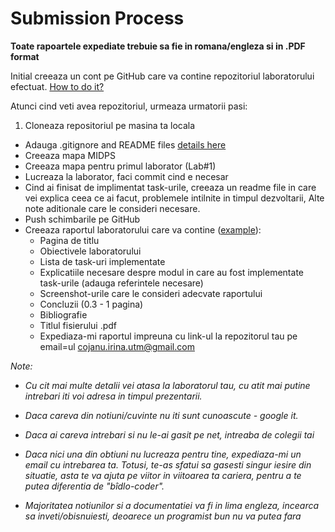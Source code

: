 # Submission Process

**Toate rapoartele expediate trebuie sa fie in romana/engleza si in .PDF format**

Initial creeaza un cont pe GitHub care va contine repozitoriul laboratorului efectuat. [How to do it?](https://github.com/TUM-FAF/WP/wiki/GitHub-Workflow)

Atunci cind veti avea repozitoriul, urmeaza urmatorii pasi:

1. Cloneaza repositoriul pe masina ta locala
* Adauga .gitignore and README files [details here](https://github.com/TUM-FAF/WP/blob/master/lab%231/lab%231.md#using-vcs-git-or-svn-and-github)
* Creeaza mapa MIDPS
* Creeaza mapa pentru primul laborator (Lab#1)
* Lucreaza la laborator, faci commit cind e necesar
* Cind ai finisat de implimentat task-urile, creeaza un readme file in care vei explica ceea ce ai facut, problemele intilnite in timpul dezvoltarii,
Alte note aditionale care le consideri necesare.
* Push schimbarile pe GitHub
* Creeaza raportul laboratorului care va contine ([example](https://github.com/TUM-FAF/WP2/tree/master/TEX%20template)):
  * Pagina de titlu
  * Obiectivele laboratorului
  * Lista de task-uri implementate
  * Explicatiile necesare despre modul in care au fost implementate task-urile (adauga referintele necesare)
  * Screenshot-urile care le consideri adecvate raportului
  * Concluzii (0.3 - 1 pagina)
  * Bibliografie 
  * Titlul fisierului .pdf 
  * Expediaza-mi raportul impreuna cu link-ul la repozitorul tau pe email=ul cojanu.irina.utm@gmail.com 

_Note:_
  * _Cu cit mai multe detalii vei atasa la laboratorul tau, cu atit mai putine intrebari iti voi adresa in timpul prezentarii._

  * _Daca careva din notiuni/cuvinte nu iti sunt cunoascute - google it._

  * _Daca ai careva intrebari si nu le-ai gasit pe net, intreaba de colegii tai_

  * _Daca nici una din obtiuni nu lucreaza pentru tine, expediaza-mi un email cu intrebarea ta. Totusi, te-as sfatui sa gasesti singur iesire din situatie,
  asta te va ajuta pe viitor in viitoarea ta cariera, pentru a te putea diferentia de "bîdlo-coder"._
  
  * _Majoritatea notiunilor si a documentatiei va fi in lima engleza, incearca sa inveti/obisnuiesti, deoarece un programist bun nu va putea fara_

